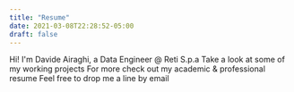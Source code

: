 ```yaml
---
title: "Resume"
date: 2021-03-08T22:28:52-05:00
draft: false
---
```


Hi! I'm Davide Airaghi, a Data Engineer @ Reti S.p.a
Take a look at some of my working projects
For more check out my academic & professional resume
Feel free to drop me a line by email
